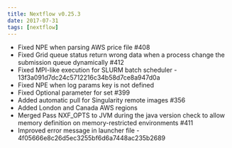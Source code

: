 ```yaml
---
title: Nextflow v0.25.3
date: 2017-07-31
tags: [nextflow]
---
```


- Fixed NPE when parsing AWS price file #408
- Fixed Grid queue status return wrong data when a process change the submission queue dynamically #412
- Fixed MPI-like execution for SLURM batch scheduler - 13f3a091d7dc24c5712216c34b58d7ce8a947d0a
- Fixed NPE when log params key is not defined
- Fixed Optional parameter for set #399
- Added automatic pull for Singularity remote images #356
- Added London and Canada AWS regions
- Merged Pass NXF_OPTS to JVM during the java version check to allow memory definition on memory-restricted environments #411
- Improved error message in launcher file - 4f05666e8c26d5ec3255bf6d6a7448ac235b2689
